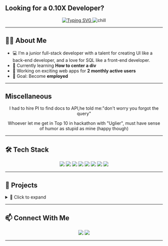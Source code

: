## Looking for a 0.10X Developer?

<p align="center">
  <a href="https://git.io/typing-svg">
    <img src="https://readme-typing-svg.demolab.com?lines=Hello+There+I'm+Irakli" alt="Typing SVG" />
  </a>
  <img src="https://github.com/user-attachments/assets/7cbda939-5efd-4c61-90d6-9ef751ffa726" alt="chill" />
</p>

---

## 👨‍💻 About Me
- 💻 I’m a junior full-stack developer with a talent for creating UI like a back-end developer, and a love for SQL like a front-end developer.
- 🌱 Currently learning **How to center a div**  
- 🚀 Working on exciting web apps for **2 monthly active users**  
- 🎯 Goal: Become **employed**  

---
## Miscellaneous
<p align="center">
   I had to hire PI to find docs to API,he told me:"don't worry you forgot the query"
</p>
<p align="center">
   Whoever let me get in Top 10 in hackathon with "Uglier", must have sense of humor as stupid as mine (happy though)
</p>

---

## 🛠️ Tech Stack
<p align="center">
  <img src="https://img.shields.io/badge/Python-3776AB?logo=python&logoColor=fff" />
  <img src="https://img.shields.io/badge/JavaScript-F7DF1E?logo=javascript&logoColor=000" />
  <img src="https://img.shields.io/badge/React-20232A?logo=react&logoColor=61DAFB" />
  <img src="https://img.shields.io/badge/Flask-000000?logo=flask&logoColor=fff" />
  <img src="https://img.shields.io/badge/Django-092E20?logo=django&logoColor=fff" />
  <img src="https://img.shields.io/badge/Sass-CC6699?logo=sass&logoColor=fff" />
  <img src="https://img.shields.io/badge/TailwindCSS-38B2AC?logo=tailwindcss&logoColor=fff" />
  <img src="https://img.shields.io/badge/Others%20I%27m%20probably%20forgetting-8A2BE2"/>
</p>


---

## 🚀 Projects
<details>
  <summary>📂 Click to expand</summary>

  - 🎬 **Movie Recommendation App** – (Not Hosted Yet)
  - 📖 **Illia State University Web App** – (Hosted somewhere in september)
  - 🏫 **Party Game** – (Got bored of it may finish latter)  

</details>

---

## 📫 Connect With Me
<p align="center">
  <a href="https://www.linkedin.com/in/itsurtsumia00/"><img src="https://img.shields.io/badge/LinkedIn-0A66C2?logo=linkedin&logoColor=fff" /></a>
  <a href="mailto:itsurtsumia00@gmail.com"><img src="https://img.shields.io/badge/Gmail-D14836?logo=gmail&logoColor=fff" /></a>
</p>

---

